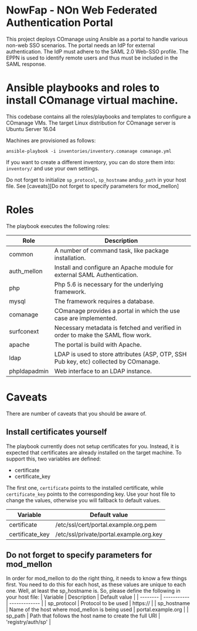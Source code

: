 NowFap -  NOn Web Federated Authentication Portal
======

This project deploys COmanage using Ansible as a portal to handle
various non-web SSO scenarios. The portal needs an IdP for external
authentication. The IdP must adhere to the SAML 2.0 Web-SSO profile. The
EPPN is used to identify remote users and thus must be included in the
SAML response.

# Ansible playbooks and roles to install COmanage virtual machine.

This codebase contains all the roles/playbooks and templates to
configure a COmanage VMs.  The target Linux distribution for COmanage
server is Ubuntu Server 16.04

Machines are provisioned as follows:

```
ansible-playbook -i inventories/inventory.comanage comanage.yml
```

If you want to create a different inventory, you can do store them into:
`inventory/` and use your own settings.

Do not forget to initialize `sp_protocol`, `sp_hostname` and`sp_path` in
your host file. See [caveats][Do not forget to specify parameters for mod_mellon]


# Roles
The playbook executes the following roles:

| Role       | Description |
| ---------- | ----------- |
common       | A number of command task, like package installation. |
auth_mellon  | Install and configure an Apache module for external SAML Authentication. |
php          | Php 5.6 is necessary for the underlying framework. |
mysql        | The framework requires a database. |
comanage     | COmanage provides a portal in which the use case are implemented. |
surfconext   | Necessary metadata is fetched and verified in order to make the SAML flow work. |
apache       | The portal is build with Apache. |
ldap         | LDAP is used to store attributes (ASP, OTP, SSH Pub key, etc) collected by COmanage. |
phpldapadmin | Web interface to an LDAP instance. |

# Caveats
There are number of caveats that you should be aware of.

## Install certificates yourself
The playbook currently does not setup certificates for you. Instead, it is
expected that certificates are already installed on the target machine.
To support this, two variables are defined:
- certificate
- certificate_key

The first one, `certificate` points to the installed certificate, while
`certificate_key` points to the corresponding key. Use your host file to
change the values, otherwise you will fallback to default values.

| Variable | Default value |
| -------- | ------------ |
| certificate     | /etc/ssl/cert/portal.example.org.pem    |
| certificate_key | /etc/ssl/private/portal.example.org.key |

## Do not forget to specify parameters for mod_mellon
In order for mod_mellon to do the right thing, it needs to know a few
things first. You need to do this for each host, as these values are
unique to each one. Well, at least the sp_hostname is. So, please define
the following in your host file:
| Variable | Description | Default value |
| -------- | ----------- | ------------- |
| sp_protocol | Protocol to be used | https:// |
| sp_hostname | Name of the host where mod_mellon is being used | portal.example.org |
| sp_path     | Path that follows the host name to create the full URI | 'registry/auth/sp' |
